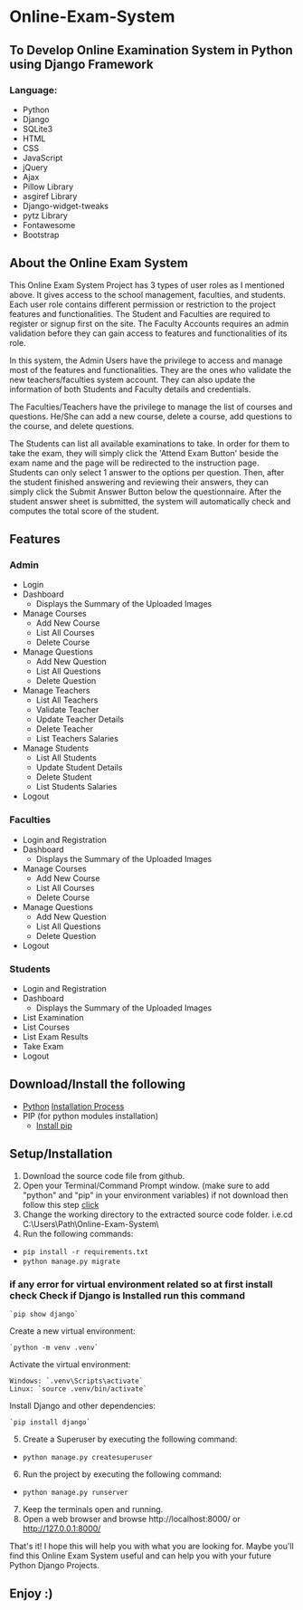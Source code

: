 # Online-Exam-System

## To Develop Online Examination System in Python using Django Framework

### Language: 
- Python
- Django
- SQLite3
- HTML
- CSS
- JavaScript
- jQuery
- Ajax
- Pillow Library
- asgiref Library
- Django-widget-tweaks
- pytz Library
- Fontawesome
- Bootstrap

## About the Online Exam System

This Online Exam System Project has 3 types of user roles as I mentioned above. It gives access to the school management, faculties, and students. Each user role contains different permission or restriction to the project features and functionalities. The Student and Faculties are required to register or signup first on the site. The Faculty Accounts requires an admin validation before they can gain access to features and functionalities of its role.

In this system, the Admin Users have the privilege to access and manage most of the features and functionalities. They are the ones who validate the new teachers/faculties system account. They can also update the information of both Students and Faculty details and credentials.

The Faculties/Teachers have the privilege to manage the list of courses and questions. He/She can add a new course, delete a course, add questions to the course, and delete questions.

The Students can list all available examinations to take. In order for them to take the exam, they will simply click the 'Attend Exam Button' beside the exam name and the page will be redirected to the instruction page. Students can only select 1 answer to the options per question. Then, after the student finished answering and reviewing their answers, they can simply click the Submit Answer Button below the questionnaire. After the student answer sheet is submitted, the system will automatically check and computes the total score of the student.


## Features
### Admin
- Login
- Dashboard
  - Displays the Summary of the Uploaded Images
- Manage Courses
  - Add New Course
  - List All Courses
  - Delete Course
- Manage Questions
  - Add New Question
  - List All Questions
  - Delete Question
- Manage Teachers
  - List All Teachers
  - Validate Teacher
  - Update Teacher Details
  - Delete Teacher
  - List Teachers Salaries
- Manage Students
  - List All Students
  - Update Student Details
  - Delete Student
  - List Students Salaries
- Logout

### Faculties
- Login and Registration
- Dashboard
  - Displays the Summary of the Uploaded Images
- Manage Courses
  - Add New Course
  - List All Courses
  - Delete Course
- Manage Questions
  - Add New Question
  - List All Questions
  - Delete Question
- Logout

### Students
- Login and Registration
- Dashboard
  - Displays the Summary of the Uploaded Images
- List Examination
- List Courses
- List Exam Results
- Take Exam
- Logout

## Download/Install the following
- [Python](https://www.python.org/downloads/) [Installation Process](https://github.com/desihacker08/Online-Exam-System/blob/Coad/OnlinExaminationSystem/FileInstallation.md#python-install)
- PIP (for  python modules installation)
  -  [Install pip](https://github.com/desihacker08/Online-Exam-System/blob/Coad/OnlinExaminationSystem/FileInstallation.md#pip-install)

## Setup/Installation
1. Download the source code file from github.
2. Open your Terminal/Command Prompt window.
 (make sure to add "python" and "pip" in your environment variables) if not download then follow this step [click]()
3. Change the working directory to the extracted source code folder. i.e.cd C:\Users\Path\Online-Exam-System\
4. Run the following commands:
  - `pip install -r requirements.txt`
  - `python manage.py migrate`
### if any error for virtual environment related so at first install check Check if Django is Installed run this command
    `pip show django` 
       
  Create a new virtual environment:
  
    `python -m venv .venv` 
    
  Activate the virtual environment:
  
    Windows: `.venv\Scripts\activate` 
    Linux: `source .venv/bin/activate` 
    
  Install Django and other dependencies:
  
    `pip install django` 
    
5. Create a Superuser by executing the following command:
  - `python manage.py createsuperuser` 
6. Run the project by executing the following command:
  - `python manage.py runserver` 
7. Keep the terminals open and running.
8. Open a web browser and browse http://localhost:8000/ or http://127.0.0.1:8000/


That's it! I hope this will help you with what you are looking for. Maybe you'll find this Online Exam System useful and can help you with your future Python Django Projects.

## Enjoy :)
